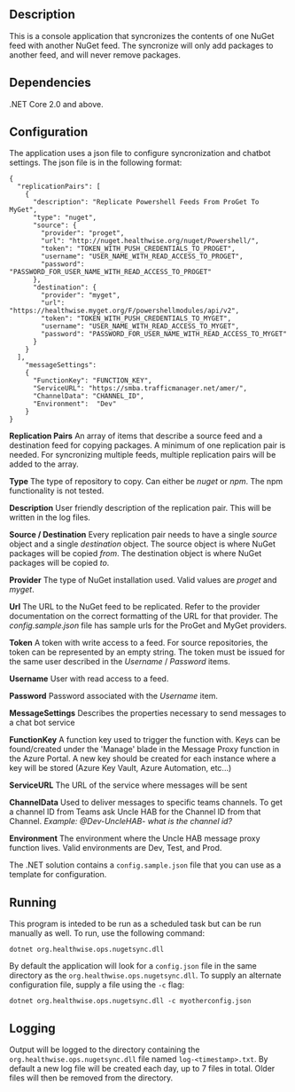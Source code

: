 ## Description
This is a console application that syncronizes the contents of one NuGet feed with another NuGet feed.  The syncronize will only add packages to another feed, and will never remove packages.

## Dependencies
.NET Core 2.0 and above.

## Configuration
The application uses a json file to configure syncronization and chatbot settings.  The json file is in the following format:
```
{
  "replicationPairs": [
    {
      "description": "Replicate Powershell Feeds From ProGet To MyGet",
      "type": "nuget",
      "source": {
        "provider": "proget", 
        "url": "http://nuget.healthwise.org/nuget/Powershell/",
        "token": "TOKEN_WITH_PUSH_CREDENTIALS_TO_PROGET",
        "username": "USER_NAME_WITH_READ_ACCESS_TO_PROGET",
        "password": "PASSWORD_FOR_USER_NAME_WITH_READ_ACCESS_TO_PROGET"
      },
      "destination": {
        "provider": "myget",
        "url": "https://healthwise.myget.org/F/powershellmodules/api/v2",
        "token": "TOKEN_WITH_PUSH_CREDENTIALS_TO_MYGET",
        "username": "USER_NAME_WITH_READ_ACCESS_TO_MYGET",
        "password": "PASSWORD_FOR_USER_NAME_WITH_READ_ACCESS_TO_MYGET"
      }
    }
  ],
    "messageSettings": 
    {
      "FunctionKey": "FUNCTION_KEY",
      "ServiceURL": "https://smba.trafficmanager.net/amer/",
      "ChannelData": "CHANNEL_ID",
      "Environment":  "Dev"
    }
}
```

**Replication Pairs**
An array of items that describe a source feed and a destination feed for copying packages.  A minimum of one replication pair is needed.  For syncronizing multiple feeds, multiple replication pairs will be added to the array.

**Type**
The type of repository to copy.  Can either be *nuget* or *npm*.  The npm functionality is not tested.

**Description**
User friendly description of the replication pair.  This will be written in the log files.

**Source / Destination**
Every replication pair needs to have a single *source* object and a single *destination* object.  The source object is where NuGet packages will be copied *from*.  The destination object is where NuGet packages will be copied *to*.

**Provider**
The type of NuGet installation used.  Valid values are *proget* and *myget*.

**Url**
The URL to the NuGet feed to be replicated.  Refer to the provider documentation on the correct formatting of the URL for that provider.  The *config.sample.json* file has sample urls for the ProGet and MyGet providers.

**Token**
A token with write access to a feed.  For source repositories, the token can be represented by an empty string.  The token must be issued for the same user described in the *Username* / *Password* items.

**Username**
User with read access to a feed.

**Password**
Password associated with the *Username* item.

**MessageSettings**
Describes the properties necessary to send messages to a chat bot service

**FunctionKey**
A function key used to trigger the function with. Keys can be found/created under the 'Manage' blade in the Message Proxy function in the Azure Portal. A new key should be created for each instance where a key will be stored (Azure Key Vault, Azure Automation, etc...)

**ServiceURL**
The URL of the service where messages will be sent

**ChannelData**
Used to deliver messages to specific teams channels. To get a channel ID from Teams ask Uncle HAB for the Channel ID from that Channel. *Example: @Dev-UncleHAB- what is the channel id?* 

**Environment**
The environment where the Uncle HAB message proxy function lives. Valid environments are Dev, Test, and Prod.

The .NET solution contains a `config.sample.json` file that you can use as a template for configuration.

## Running
This program is inteded to be run as a scheduled task but can be run manually as well.  To run, use the following command:
```
dotnet org.healthwise.ops.nugetsync.dll 
```

By default the application will look for a `config.json` file in the same directory as the `org.healthwise.ops.nugetsync.dll`.  To supply an alternate configuration file, supply a file using the `-c` flag:
```
dotnet org.healthwise.ops.nugetsync.dll -c myotherconfig.json
```

## Logging
Output will be logged to the directory containing the `org.healthwise.ops.nugetsync.dll` file named `log-<timestamp>.txt`.  By default a new log file will be created each day, up to 7 files in total.  Older files will then be removed from the directory.